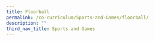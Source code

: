 ```yaml
---
title: Floorball
permalink: /co-curriculum/Sports-and-Games/floorball/
description: ""
third_nav_title: Sports and Games
---
```

